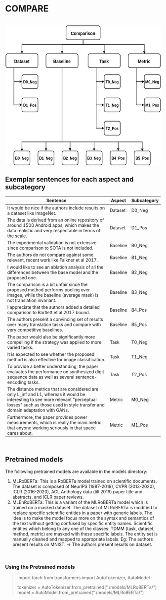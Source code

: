 # COMPARE

<br/>

<img src="https://github.com/shruti-singh/COMPARE/blob/main/figures/taxonomy.png" alt="Taxonomy of Comparison Discussions in Peer Reviews" width="582" height="453">

<br/>

## Exemplar sentences for each aspect and subcategory
|Sentence                                                                                                                                                                                                      |Aspect  |Subcategory|
|--------------------------------------------------------------------------------------------------------------------------------------------------------------------------------------------------------------|--------|-----------|
|It would be nice if the authors include results on a dataset like ImageNet.                                                                                                                                   |Dataset |D0_Neg     |
|The data is derived from an online repository of around 1500 Android apps, which makes the data realistic and very respectable in terms of the scale.                                                         |Dataset |D1_Pos     |
|The experimental validation is not extensive since comparison to SOTA is not included.                                                                                                                        |Baseline|B0_Neg     |
|The authors do not compare against some relevant, recent work like Falkner et al 2017.                                                                                                                        |Baseline|B1_Neg     |
|I would like to see an ablation analysis of all the differences between the base model and the proposed one.                                                                                                  |Baseline|B2_Neg     |
|The comparison is a bit unfair since the proposed method performs pooling over images, while the baseline (average mask) is not translation invariant.                                                        |Baseline|B3_Neg     |
|I appreciate that the authors added a detailed comparison to Bartlett et al 2017 bound.                                                                                                                       |Baseline|B4_Pos     |
|The authors present a convincing set of results over many translation tasks and compare with very competitive baselines.                                                                                      |Baseline|B5_Pos     |
|The paper would also be significantly more compelling if the strategy was applied to more varied tasks.                                                                                                       |Task    |T0_Neg     |
|It is expected to see whether the proposed method is also effective for image classification.                                                                                                                 |Task    |T1_Neg     |
|To provide a better understanding, the paper evaluates the performance on synthesized digit sequence data as well as several sentence-encoding tasks.                                                         |Task    |T2_Pos     |
|The distance metrics that are considered are only L_inf and L1, whereas it would be interesting to see more relevant "perceptual losses" such as those used in style transfer and domain adaptation with GANs.|Metric  |M0_Neg     |
|Furthermore, the paper provides power measurements, which is really the main metric that anyone working seriously in that space cares about.                                                                  |Metric  |M1_Pos     |

<br/>

## Pretrained models
The following pretrained models are available in the models directory:
<ol>
<li>MLRoBERTa: This is a RoBERTa model trained on scientific documents. The dataset is composed of NeurIPS (1987-2019), CVPR (2013-2020), ICLR (2016-2020), ACL Anthology data (till 2019) paper title and abstracts, and ICLR paper reviews.</li>
<li>MLEnRoBERTa: This is a variant of the MLRoBERTa model which is trained on a masked dataset. The dataset of MLRoBERTa is modified to replace specific scientific entities in a paper with generic labels. The idea is to make the model focus more on the syntax and semantics of the text without getting confused by specific entity names. Scientific entities which belong to any one of the classes: TDMM (task, dataset, method, metric) are masked with these specific labels. The entity set is manually cleaned and mapped to appropriate labels. Eg: The authors present results on MNIST. -> The authors present results on dataset.</li>
</ol>

<br/>

### Using the Pretrained models
> import torch 
> from transformers import AutoTokenizer, AutoModel 
> 
> tokenizer = AutoTokenizer.from_pretrained("./models/MLRoBERTa/") 
> model = AutoModel.from_pretrained("./models/MLRoBERTa/") 